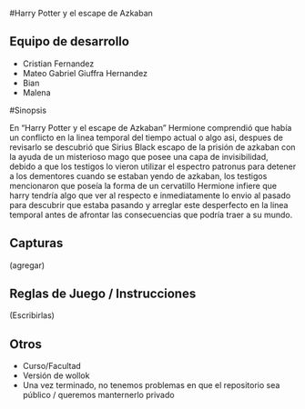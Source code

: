 #Harry Potter y el escape de Azkaban


## Equipo de desarrollo

- Cristian Fernandez
- Mateo Gabriel Giuffra Hernandez
- Bian
- Malena

#Sinopsis

En “Harry Potter y el escape de Azkaban” Hermione comprendió que había un conflicto en la linea temporal del tiempo actual o algo asi, despues de revisarlo se descubrió que Sirius Black escapo de la prisión de azkaban con la ayuda de un misterioso mago que posee una capa de invisibilidad, debido a que los testigos lo vieron utilizar el espectro patronus para detener a los dementores cuando se estaban yendo de azkaban, los testigos mencionaron que poseía la forma de un cervatillo Hermione infiere que harry tendría algo que ver al respecto e inmediatamente lo envio al pasado para descubrir que estaba pasando y arreglar este desperfecto en la linea temporal antes de afrontar las consecuencias que podría traer a su mundo.

## Capturas

(agregar)

## Reglas de Juego / Instrucciones

(Escribirlas)


## Otros

- Curso/Facultad
- Versión de wollok
- Una vez terminado, no tenemos problemas en que el repositorio sea público / queremos manternerlo privado
